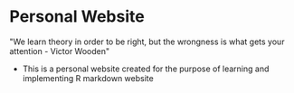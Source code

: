 # Personal Website 

"We learn theory in order to be right, but the wrongness is what gets your attention - Victor Wooden" 

- This is a personal website created for the purpose of learning and implementing R markdown website 

